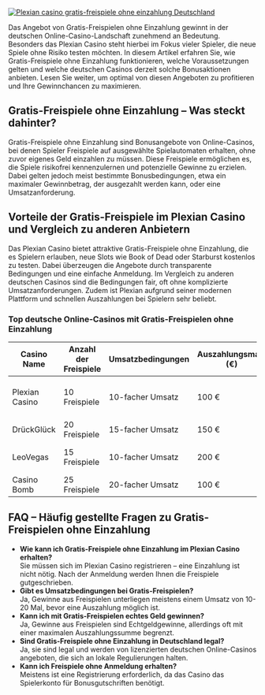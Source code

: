 [![Plexian casino gratis-freispiele ohne einzahlung Deutschland](https://123-caf.pages.dev/gitsignup.png)](https://vrmoo.ru/Bt82HjjY)

<p>Das Angebot von Gratis-Freispielen ohne Einzahlung gewinnt in der deutschen Online-Casino-Landschaft zunehmend an Bedeutung. Besonders das Plexian Casino steht hierbei im Fokus vieler Spieler, die neue Spiele ohne Risiko testen möchten. In diesem Artikel erfahren Sie, wie Gratis-Freispiele ohne Einzahlung funktionieren, welche Voraussetzungen gelten und welche deutschen Casinos derzeit solche Bonusaktionen anbieten. Lesen Sie weiter, um optimal von diesen Angeboten zu profitieren und Ihre Gewinnchancen zu maximieren.</p>  <h2>Gratis-Freispiele ohne Einzahlung – Was steckt dahinter?</h2> <p>Gratis-Freispiele ohne Einzahlung sind Bonusangebote von Online-Casinos, bei denen Spieler Freispiele auf ausgewählte Spielautomaten erhalten, ohne zuvor eigenes Geld einzahlen zu müssen. Diese Freispiele ermöglichen es, die Spiele risikofrei kennenzulernen und potenzielle Gewinne zu erzielen. Dabei gelten jedoch meist bestimmte Bonusbedingungen, etwa ein maximaler Gewinnbetrag, der ausgezahlt werden kann, oder eine Umsatzanforderung.</p>  <h2>Vorteile der Gratis-Freispiele im Plexian Casino und Vergleich zu anderen Anbietern</h2> <p>Das Plexian Casino bietet attraktive Gratis-Freispiele ohne Einzahlung, die es Spielern erlauben, neue Slots wie Book of Dead oder Starburst kostenlos zu testen. Dabei überzeugen die Angebote durch transparente Bedingungen und eine einfache Anmeldung. Im Vergleich zu anderen deutschen Casinos sind die Bedingungen fair, oft ohne komplizierte Umsatzanforderungen. Zudem ist Plexian aufgrund seiner modernen Plattform und schnellen Auszahlungen bei Spielern sehr beliebt.</p>  <h3>Top deutsche Online-Casinos mit Gratis-Freispielen ohne Einzahlung</h3> <table>   <thead>     <tr>       <th>Casino Name</th>       <th>Anzahl der Freispiele</th>       <th>Umsatzbedingungen</th>       <th>Auszahlungsmax. (€)</th>       <th>Besonderheiten</th>     </tr>   </thead>   <tbody>     <tr>       <td>Plexian Casino</td>       <td>10 Freispiele</td>       <td>10-facher Umsatz</td>       <td>100 €</td>       <td>Schnelle Auszahlung, moderne Slot-Auswahl</td>     </tr>     <tr>       <td>DrückGlück</td>       <td>20 Freispiele</td>       <td>15-facher Umsatz</td>       <td>150 €</td>       <td>Exklusiver Willkommensbonus</td>     </tr>     <tr>       <td>LeoVegas</td>       <td>15 Freispiele</td>       <td>10-facher Umsatz</td>       <td>200 €</td>       <td>Große Spielauswahl, mobile App</td>     </tr>     <tr>       <td>Casino Bomb</td>       <td>25 Freispiele</td>       <td>20-facher Umsatz</td>       <td>100 €</td>       <td>Regelmäßige Bonusaktionen</td>     </tr>   </tbody> </table>  <h2>FAQ – Häufig gestellte Fragen zu Gratis-Freispielen ohne Einzahlung</h2> <ul>   <li><strong>Wie kann ich Gratis-Freispiele ohne Einzahlung im Plexian Casino erhalten?</strong><br>Sie müssen sich im Plexian Casino registrieren – eine Einzahlung ist nicht nötig. Nach der Anmeldung werden Ihnen die Freispiele gutgeschrieben.</li>   <li><strong>Gibt es Umsatzbedingungen bei Gratis-Freispielen?</strong><br>Ja, Gewinne aus Freispielen unterliegen meistens einem Umsatz von 10-20 Mal, bevor eine Auszahlung möglich ist.</li>   <li><strong>Kann ich mit Gratis-Freispielen echtes Geld gewinnen?</strong><br>Ja, Gewinne aus Freispielen sind Echtgeldgewinne, allerdings oft mit einer maximalen Auszahlungssumme begrenzt.</li>   <li><strong>Sind Gratis-Freispiele ohne Einzahlung in Deutschland legal?</strong><br>Ja, sie sind legal und werden von lizenzierten deutschen Online-Casinos angeboten, die sich an lokale Regulierungen halten.</li>   <li><strong>Kann ich Freispiele ohne Anmeldung erhalten?</strong><br>Meistens ist eine Registrierung erforderlich, da das Casino das Spielerkonto für Bonusgutschriften benötigt.</li> </ul>